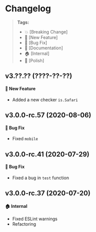 Changelog
=========

> **Tags:**
> - :boom:       [Breaking Change]
> - :rocket:     [New Feature]
> - :bug:        [Bug Fix]
> - :memo:       [Documentation]
> - :house:      [Internal]
> - :nail_care:  [Polish]

## v3.??.?? (????-??-??)

#### :rocket: New Feature

* Added a new checker `is.Safari`

## v3.0.0-rc.57 (2020-08-06)

#### :bug: Bug Fix

* Fixed `mobile`

## v3.0.0-rc.41 (2020-07-29)

#### :bug: Bug Fix

* Fixed a bug in `test` function

## v3.0.0-rc.37 (2020-07-20)

#### :house: Internal

* Fixed ESLint warnings
* Refactoring
